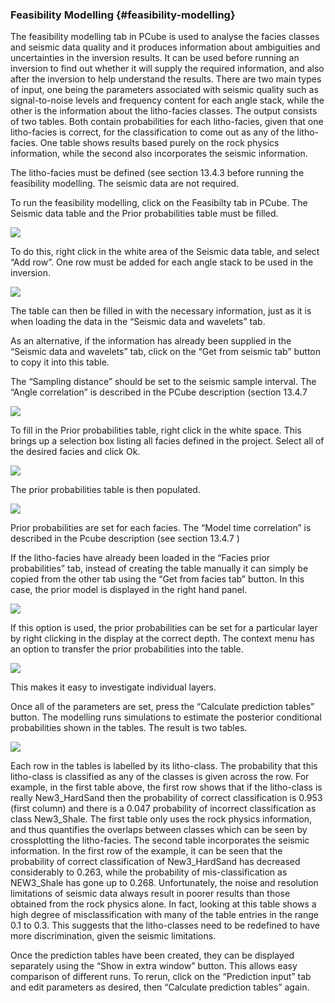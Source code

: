 ### Feasibility Modelling {#feasibility-modelling}

The feasibility modelling tab in PCube is used to analyse the facies classes and seismic data quality and it produces information about ambiguities and uncertainties in the inversion results. It can be used before running an inversion to find out whether it will supply the required information, and also after the inversion to help understand the results. There are two main types of input, one being the parameters associated with seismic quality such as signal-to-noise levels and frequency content for each angle stack, while the other is the information about the litho-facies classes. The output consists of two tables. Both contain probabilities for each litho-facies, given that one litho-facies is correct, for the classification to come out as any of the litho-facies. One table shows results based purely on the rock physics information, while the second also incorporates the seismic information.

The litho-facies must be defined (see section 13.4.3 before running the feasibility modelling. The seismic data are not required.

To run the feasibility modelling, click on the Feasibilty tab in PCube. The Seismic data table and the Prior probabilities table must be filled.

![](/assets/feasibility01.png)

To do this, right click in the white area of the Seismic data table, and select “Add row”. One row must be added for each angle stack to be used in the inversion.

![](/assets/feasibility02.png)

The table can then be filled in with the necessary information, just as it is when loading the data in the “Seismic data and wavelets” tab.

As an alternative, if the information has already been supplied in the “Seismic data and wavelets” tab, click on the “Get from seismic tab” button to copy it into this table.

The “Sampling distance” should be set to the seismic sample interval. The “Angle correlation” is described in the PCube description (section 13.4.7

![](/assets/feasibility03.png)

To fill in the Prior probabilities table, right click in the white space. This brings up a selection box listing all facies defined in the project. Select all of the desired facies and click Ok.

![](/assets/feasibility04.png)

The prior probabilities table is then populated.

![](/assets/feasibility05.png)

Prior probabilities are set for each facies. The “Model time correlation” is described in the Pcube description (see section 13.4.7 )

If the litho-facies have already been loaded in the “Facies prior probabilities” tab, instead of creating the table manually it can simply be copied from the other tab using the “Get from facies tab” button. In this case, the prior model is displayed in the right hand panel.

![](/assets/feasibility07.png)

If this option is used, the prior probabilities can be set for a particular layer by right clicking in the display at the correct depth. The context menu has an option to transfer the prior probabilities into the table.

![](/assets/feasibility08.png)

This makes it easy to investigate individual layers.

Once all of the parameters are set, press the “Calculate prediction tables” button. The modelling runs simulations to estimate the posterior conditional probabilities shown in the tables. The result is two tables.

![](/assets/feasibility06.png)

Each row in the tables is labelled by its litho-class. The probability that this litho-class is classified as any of the classes is given across the row. For example, in the first table above, the first row shows that if the litho-class is really New3_HardSand then the probability of correct classification is 0.953 (first column) and there is a 0.047 probability of incorrect classification as class New3_Shale. The first table only uses the rock physics information, and thus quantifies the overlaps between classes which can be seen by crossplotting the litho-facies. The second table incorporates the seismic information. In the first row of the example, it can be seen that the probability of correct classification of New3_HardSand has decreased considerably to 0.263, while the probability of mis-classification as NEW3_Shale has gone up to 0.268\. Unfortunately, the noise and resolution limitations of seismic data always result in poorer results than those obtained from the rock physics alone. In fact, looking at this table shows a high degree of misclassification with many of the table entries in the range 0.1 to 0.3\. This suggests that the litho-classes need to be redefined to have more discrimination, given the seismic limitations.

Once the prediction tables have been created, they can be displayed separately using the “Show in extra window” button. This allows easy comparison of different runs. To rerun, click on the “Prediction input” tab and edit parameters as desired, then “Calculate prediction tables” again.